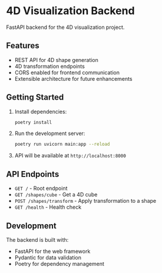 # 4D Visualization Backend

FastAPI backend for the 4D visualization project.

## Features

- REST API for 4D shape generation
- 4D transformation endpoints
- CORS enabled for frontend communication
- Extensible architecture for future enhancements

## Getting Started

1. Install dependencies:
   ```bash
   poetry install
   ```

2. Run the development server:
   ```bash
   poetry run uvicorn main:app --reload
   ```

3. API will be available at `http://localhost:8000`

## API Endpoints

- `GET /` - Root endpoint
- `GET /shapes/cube` - Get a 4D cube
- `POST /shapes/transform` - Apply transformation to a shape
- `GET /health` - Health check

## Development

The backend is built with:
- FastAPI for the web framework
- Pydantic for data validation
- Poetry for dependency management
